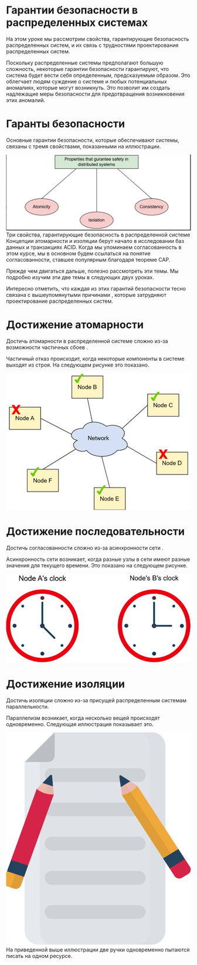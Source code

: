 # Гарантии безопасности в распределенных системах
На этом уроке мы рассмотрим свойства, гарантирующие безопасность распределенных систем, и их связь с трудностями проектирования распределенных систем.

Поскольку распределенные системы предполагают большую сложность, некоторые гарантии безопасности гарантируют, что система будет вести себя определенным, предсказуемым образом. Это облегчает людям суждение о системе и любых потенциальных аномалиях, которые могут возникнуть. Это позволит им создать надлежащие меры безопасности для предотвращения возникновения этих аномалий.

# Гаранты безопасности
Основные гарантии безопасности, которые обеспечивают системы, связаны с тремя свойствами, показанными на иллюстрации.

![img_4.png](img_4.png)
Три свойства, гарантирующие безопасность в распределенной системе
Концепции атомарности и изоляции берут начало в исследовании баз данных и транзакциях ACID. Когда мы упоминаем согласованность в этом курсе, мы в основном будем ссылаться на понятие согласованности, ставшее популярным благодаря теореме CAP.

Прежде чем двигаться дальше, полезно рассмотреть эти темы. Мы подробно изучим эти две темы в следующих двух уроках.

Интересно отметить, что каждая из этих гарантий безопасности тесно связана с вышеупомянутыми причинами , которые затрудняют проектирование распределенных систем.

# Достижение атомарности
Достичь атомарности в распределенной системе сложно из-за возможности частичных сбоев .

Частичный отказ происходит, когда некоторые компоненты в системе выходят из строя. На следующем рисунке это показано.

![img_5.png](img_5.png)

# Достижение последовательности
Достичь согласованности сложно из-за асинхронности сети .

Асинхронность сети возникает, когда разные узлы в сети имеют разные значения для текущего времени. Это показано на следующем рисунке.

![img_6.png](img_6.png)

# Достижение изоляции
Достичь изоляции сложно из-за присущей распределенным системам параллельности.

Параллелизм возникает, когда несколько вещей происходят одновременно. Следующая иллюстрация показывает это.

![img_7.png](img_7.png)
На приведенной выше иллюстрации две ручки одновременно пытаются писать на одном ресурсе.